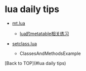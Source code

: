 
lua daily tips
====================

* [mt.lua](mt.lua)
	* [lua的metatable相关练习](http://lua-users.org/wiki/MetamethodsTutorial)

* [setclass.lua](ClassesAndMethodsExample)
	* ClassesAndMethodsExample

[Back to TOP](#lua daily tips)
